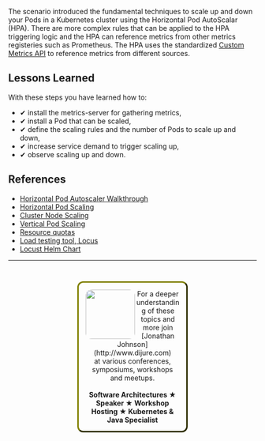 The scenario introduced the fundamental techniques to scale up and down your Pods in a Kubernetes cluster using the Horizontal Pod AutoScalar (HPA). There are more complex rules that can be applied to the HPA triggering logic and the HPA can reference metrics from other metrics registeries such as Prometheus. The HPA uses the standardized [Custom Metrics API](https://kubernetes.io/docs/tasks/run-application/horizontal-pod-autoscale/#support-for-custom-metrics) to reference metrics from different sources.

## Lessons Learned ##

With these steps you have learned how to:

- &#x2714; install the metrics-server for gathering metrics,
- &#x2714; install a Pod that can be scaled,
- &#x2714; define the scaling rules and the number of Pods to scale up and down,
- &#x2714; increase service demand to trigger scaling up,
- &#x2714; observe scaling up and down.

## References ##

- [Horizontal Pod Autoscaler Walkthrough](https://kubernetes.io/docs/tasks/run-application/horizontal-pod-autoscale-walkthrough/)
- [Horizontal Pod Scaling](https://kubernetes.io/docs/tasks/run-application/horizontal-pod-autoscale/)
- [Cluster Node Scaling](https://github.com/kubernetes/autoscaler)
- [Vertical Pod Scaling](https://github.com/kubernetes/autoscaler/tree/master/vertical-pod-autoscaler)
- [Resource quotas](https://kubernetes.io/docs/concepts/policy/resource-quotas/)
- [Load testing tool, Locus](https://docs.locust.io/en/stable/what-is-locust.html)
- [Locust Helm Chart](https://github.com/helm/charts/tree/master/stable/locust)

------
<p style="text-align: center; padding: 1em; margin: 3em; margin-left: 10em; margin-right: 10em; border-; 1px; border-color: olive;  border-radius: 12px; border-style:outset">
<img align="left" src="/javajon/courses/kubernetes-observability/hpa/assets/jonathan-johnson.jpg" width="100" style="border-radius: 12px">
For a deeper understanding of these topics and more join <br>[Jonathan Johnson](http://www.dijure.com)<br> at various conferences, symposiums, workshops and meetups.
<br><br>
<b>Software Architectures ★ Speaker ★ Workshop Hosting ★ Kubernetes & Java Specialist</b>
</p>

